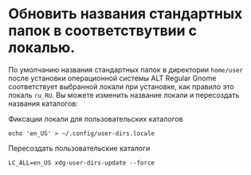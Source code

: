 # Обновить названия стандартных папок в соответствутвии с локалью.

По умолчанию названия стандартных папок в директории `home/user` после установки операционной системы ALT Regular Gnome соответствует выбранной локали при установке, как правило это локаль `ru_RU`. Вы можете изменить название локали и пересоздать названия каталогов:

Фиксации локали для пользовательских каталогов

```shell
echo 'en_US' > ~/.config/user-dirs.locale
```

Пересоздать пользовательские каталоги

```shell
LC_ALL=en_US xdg-user-dirs-update --force
```